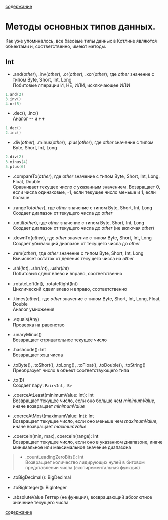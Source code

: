 [содержание](/readme.md)  

# Методы основных типов данных.

Как уже упоминалось, все базовые типы данных в Котлине являются объектами и, соответственно, имеют методы.

## Int

* .and(*other*), .inv(*other*), .or(*other*), .xor(*other*), где *other* значение с типом Byte, Short, Int, Long  
Побитовые лперации И, НЕ, ИЛИ, исключающее ИЛИ  
```kt
1.and(2)
3.inv()
4.or(5)
```

* .dec(), .inc()  
Аналог **--** и **++**  
```kt
1.dec()
2.inc()
```

* .div(*other*), .minus(*other*), .plus(*other*), где *other* значение с типом Byte, Short, Int, Long  
```kt
2.div(2)
3.minus(4)
5.plus(6)
```

* .compareTo(*other*), где *other* значение с типом Byte, Short, Int, Long, Float, Double  
Сравнивает текущее число с указанным значением. Возвращает 0, если числа одинаковые, -1, если текущее число меньше и 1, если больше

* .rangeTo(*other*), где *other* значение с типом Byte, Short, Int, Long  
Создает диапазон от текущего числа до *other*

* .until(*other*), где *other* значение с типом Byte, Short, Int, Long  
Создает диапазон от текущего числа до *other* (не включая *other*)

* .downTo(*other*), где *other* значение с типом Byte, Short, Int, Long  
Создает убывающий диапазон от текущего числа до *other*

* .rem(*other*), где *other* значение с типом Byte, Short, Int, Long  
Вычисляет остаток от деления текущего числа на *other*

* .shl(*Int*), .shr(*Int*), .ushr(*Int*)  
Побитовый сдвиг влево и вправо, соответственно

* .rotateLeft(Int), .rotateRight(Int)  
Циклический сдвиг влево и вправо, соответственно

* .times(*other*), где *other* значение с типом Byte, Short, Int, Long, Float, Double  
Аналог умножения

* .equals(Any)  
Проверка на равенство

* .unaryMinus()  
Возвращает отрицательное текущее число 

* .hashcode(): Int  
Возвращает хэш числа

* .toByte(), .toShort(), .toLong(), .toFloat(), .toDouble(), .toString()  
Преобразует число в объект соответствующего типа

* .to(B)  
Создает пару: ``Pair<Int, B>``

* .coerceAtLeast(minimumValue: Int): Int  
Возвращает текущее число, если оно больше чем *minimumValue*, иначе возвращает *minimumValue*

* .coerceAtMost(maximumValue: Int): Int  
Возвращает текущее число, если оно меньше чем *maximumValue*, иначе возвращает *maximumValue*

* .coerceIn(min, max), coerceIn(range): Int  
Возвращает текущее число, если оно в указанном диапазоне, иначе минимальное или максимальное значение диапазона

>* .countLeadingZeroBits(): Int  
Возвращает количество лидирующих нулей в битовом представлении числа (экспирементальная функция)

* .toBigDecimal(): BigDecimal

* .toBigInteger(): BigInteger

* .absoluteValue
Геттер (не функция), возвращающий абсолютное значение текущего числа

[содержание](/readme.md)  
